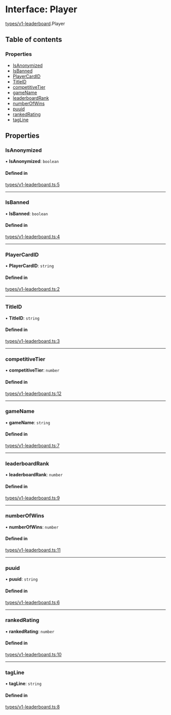 # Interface: Player

[types/v1-leaderboard](../modules/types_v1_leaderboard.md).Player

## Table of contents

### Properties

- [IsAnonymized](types_v1_leaderboard.Player.md#isanonymized)
- [IsBanned](types_v1_leaderboard.Player.md#isbanned)
- [PlayerCardID](types_v1_leaderboard.Player.md#playercardid)
- [TitleID](types_v1_leaderboard.Player.md#titleid)
- [competitiveTier](types_v1_leaderboard.Player.md#competitivetier)
- [gameName](types_v1_leaderboard.Player.md#gamename)
- [leaderboardRank](types_v1_leaderboard.Player.md#leaderboardrank)
- [numberOfWins](types_v1_leaderboard.Player.md#numberofwins)
- [puuid](types_v1_leaderboard.Player.md#puuid)
- [rankedRating](types_v1_leaderboard.Player.md#rankedrating)
- [tagLine](types_v1_leaderboard.Player.md#tagline)

## Properties

### IsAnonymized

• **IsAnonymized**: `boolean`

#### Defined in

[types/v1-leaderboard.ts:5](https://github.com/jameslinimk/unofficial-valorant-api/blob/1ba0fed/package/src/types/v1-leaderboard.ts#L5)

___

### IsBanned

• **IsBanned**: `boolean`

#### Defined in

[types/v1-leaderboard.ts:4](https://github.com/jameslinimk/unofficial-valorant-api/blob/1ba0fed/package/src/types/v1-leaderboard.ts#L4)

___

### PlayerCardID

• **PlayerCardID**: `string`

#### Defined in

[types/v1-leaderboard.ts:2](https://github.com/jameslinimk/unofficial-valorant-api/blob/1ba0fed/package/src/types/v1-leaderboard.ts#L2)

___

### TitleID

• **TitleID**: `string`

#### Defined in

[types/v1-leaderboard.ts:3](https://github.com/jameslinimk/unofficial-valorant-api/blob/1ba0fed/package/src/types/v1-leaderboard.ts#L3)

___

### competitiveTier

• **competitiveTier**: `number`

#### Defined in

[types/v1-leaderboard.ts:12](https://github.com/jameslinimk/unofficial-valorant-api/blob/1ba0fed/package/src/types/v1-leaderboard.ts#L12)

___

### gameName

• **gameName**: `string`

#### Defined in

[types/v1-leaderboard.ts:7](https://github.com/jameslinimk/unofficial-valorant-api/blob/1ba0fed/package/src/types/v1-leaderboard.ts#L7)

___

### leaderboardRank

• **leaderboardRank**: `number`

#### Defined in

[types/v1-leaderboard.ts:9](https://github.com/jameslinimk/unofficial-valorant-api/blob/1ba0fed/package/src/types/v1-leaderboard.ts#L9)

___

### numberOfWins

• **numberOfWins**: `number`

#### Defined in

[types/v1-leaderboard.ts:11](https://github.com/jameslinimk/unofficial-valorant-api/blob/1ba0fed/package/src/types/v1-leaderboard.ts#L11)

___

### puuid

• **puuid**: `string`

#### Defined in

[types/v1-leaderboard.ts:6](https://github.com/jameslinimk/unofficial-valorant-api/blob/1ba0fed/package/src/types/v1-leaderboard.ts#L6)

___

### rankedRating

• **rankedRating**: `number`

#### Defined in

[types/v1-leaderboard.ts:10](https://github.com/jameslinimk/unofficial-valorant-api/blob/1ba0fed/package/src/types/v1-leaderboard.ts#L10)

___

### tagLine

• **tagLine**: `string`

#### Defined in

[types/v1-leaderboard.ts:8](https://github.com/jameslinimk/unofficial-valorant-api/blob/1ba0fed/package/src/types/v1-leaderboard.ts#L8)
